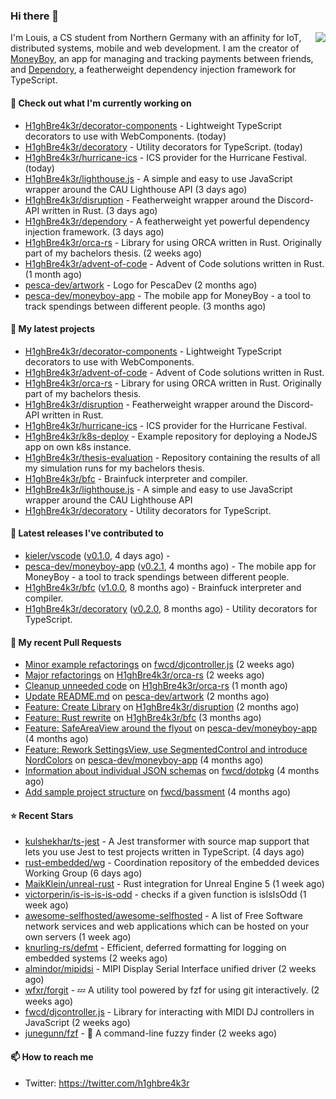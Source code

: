 ### Hi there 👋


<img align="right" src="https://github-readme-stats.vercel.app/api?username=h1ghbre4k3r">

I'm Louis, a CS student from Northern Germany with an affinity for IoT, distributed systems, mobile and web development. I am the creator of [MoneyBoy](https://github.com/pesca-dev/moneyboy-app), an app for managing and tracking payments between friends, and [Dependory](https://github.com/H1ghBre4k3r/dependory), a featherweight dependency injection framework for TypeScript.

#### 👷 Check out what I'm currently working on

- [H1ghBre4k3r/decorator-components](https://github.com/H1ghBre4k3r/decorator-components) - Lightweight TypeScript decorators to use with WebComponents. (today)
- [H1ghBre4k3r/decoratory](https://github.com/H1ghBre4k3r/decoratory) - Utility decorators for TypeScript. (today)
- [H1ghBre4k3r/hurricane-ics](https://github.com/H1ghBre4k3r/hurricane-ics) - ICS provider for the Hurricane Festival. (today)
- [H1ghBre4k3r/lighthouse.js](https://github.com/H1ghBre4k3r/lighthouse.js) - A simple and easy to use JavaScript wrapper around the CAU Lighthouse API (3 days ago)
- [H1ghBre4k3r/disruption](https://github.com/H1ghBre4k3r/disruption) - Featherweight wrapper around the Discord-API written in Rust. (3 days ago)
- [H1ghBre4k3r/dependory](https://github.com/H1ghBre4k3r/dependory) - A featherweight yet powerful dependency injection framework. (3 days ago)
- [H1ghBre4k3r/orca-rs](https://github.com/H1ghBre4k3r/orca-rs) - Library for using ORCA written in Rust. Originally part of my bachelors thesis. (2 weeks ago)
- [H1ghBre4k3r/advent-of-code](https://github.com/H1ghBre4k3r/advent-of-code) - Advent of Code solutions written in Rust. (1 month ago)
- [pesca-dev/artwork](https://github.com/pesca-dev/artwork) - Logo for PescaDev (2 months ago)
- [pesca-dev/moneyboy-app](https://github.com/pesca-dev/moneyboy-app) - The mobile app for MoneyBoy - a tool to track spendings between different people. (3 months ago)

#### 🌱 My latest projects

- [H1ghBre4k3r/decorator-components](https://github.com/H1ghBre4k3r/decorator-components) - Lightweight TypeScript decorators to use with WebComponents.
- [H1ghBre4k3r/advent-of-code](https://github.com/H1ghBre4k3r/advent-of-code) - Advent of Code solutions written in Rust.
- [H1ghBre4k3r/orca-rs](https://github.com/H1ghBre4k3r/orca-rs) - Library for using ORCA written in Rust. Originally part of my bachelors thesis.
- [H1ghBre4k3r/disruption](https://github.com/H1ghBre4k3r/disruption) - Featherweight wrapper around the Discord-API written in Rust.
- [H1ghBre4k3r/hurricane-ics](https://github.com/H1ghBre4k3r/hurricane-ics) - ICS provider for the Hurricane Festival.
- [H1ghBre4k3r/k8s-deploy](https://github.com/H1ghBre4k3r/k8s-deploy) - Example repository for deploying a NodeJS app on own k8s instance.
- [H1ghBre4k3r/thesis-evaluation](https://github.com/H1ghBre4k3r/thesis-evaluation) - Repository containing the results of all my simulation runs for my bachelors thesis.
- [H1ghBre4k3r/bfc](https://github.com/H1ghBre4k3r/bfc) - Brainfuck interpreter and compiler.
- [H1ghBre4k3r/lighthouse.js](https://github.com/H1ghBre4k3r/lighthouse.js) - A simple and easy to use JavaScript wrapper around the CAU Lighthouse API
- [H1ghBre4k3r/decoratory](https://github.com/H1ghBre4k3r/decoratory) - Utility decorators for TypeScript.

#### 🔭 Latest releases I've contributed to

- [kieler/vscode](https://github.com/kieler/vscode) ([v0.1.0](https://github.com/kieler/vscode/releases/tag/v0.1.0), 4 days ago) - 
- [pesca-dev/moneyboy-app](https://github.com/pesca-dev/moneyboy-app) ([v0.2.1](https://github.com/pesca-dev/moneyboy-app/releases/tag/v0.2.1), 4 months ago) - The mobile app for MoneyBoy - a tool to track spendings between different people.
- [H1ghBre4k3r/bfc](https://github.com/H1ghBre4k3r/bfc) ([v1.0.0](https://github.com/H1ghBre4k3r/bfc/releases/tag/v1.0.0), 8 months ago) - Brainfuck interpreter and compiler.
- [H1ghBre4k3r/decoratory](https://github.com/H1ghBre4k3r/decoratory) ([v0.2.0](https://github.com/H1ghBre4k3r/decoratory/releases/tag/v0.2.0), 8 months ago) - Utility decorators for TypeScript.

#### 🔨 My recent Pull Requests

- [Minor example refactorings](https://github.com/fwcd/djcontroller.js/pull/3) on [fwcd/djcontroller.js](https://github.com/fwcd/djcontroller.js) (2 weeks ago)
- [Major refactorings](https://github.com/H1ghBre4k3r/orca-rs/pull/4) on [H1ghBre4k3r/orca-rs](https://github.com/H1ghBre4k3r/orca-rs) (2 weeks ago)
- [Cleanup unneeded code](https://github.com/H1ghBre4k3r/orca-rs/pull/2) on [H1ghBre4k3r/orca-rs](https://github.com/H1ghBre4k3r/orca-rs) (1 month ago)
- [Update README.md](https://github.com/pesca-dev/artwork/pull/2) on [pesca-dev/artwork](https://github.com/pesca-dev/artwork) (2 months ago)
- [Feature: Create Library](https://github.com/H1ghBre4k3r/disruption/pull/2) on [H1ghBre4k3r/disruption](https://github.com/H1ghBre4k3r/disruption) (2 months ago)
- [Feature: Rust rewrite](https://github.com/H1ghBre4k3r/bfc/pull/1) on [H1ghBre4k3r/bfc](https://github.com/H1ghBre4k3r/bfc) (3 months ago)
- [Feature: SafeAreaView around the flyout](https://github.com/pesca-dev/moneyboy-app/pull/189) on [pesca-dev/moneyboy-app](https://github.com/pesca-dev/moneyboy-app) (4 months ago)
- [Feature: Rework SettingsView, use SegmentedControl and introduce NordColors](https://github.com/pesca-dev/moneyboy-app/pull/186) on [pesca-dev/moneyboy-app](https://github.com/pesca-dev/moneyboy-app) (4 months ago)
- [Information about individual JSON schemas](https://github.com/fwcd/dotpkg/pull/5) on [fwcd/dotpkg](https://github.com/fwcd/dotpkg) (4 months ago)
- [Add sample project structure](https://github.com/fwcd/bassment/pull/28) on [fwcd/bassment](https://github.com/fwcd/bassment) (4 months ago)

#### ⭐ Recent Stars

- [kulshekhar/ts-jest](https://github.com/kulshekhar/ts-jest) - A Jest transformer with source map support that lets you use Jest to test projects written in TypeScript. (4 days ago)
- [rust-embedded/wg](https://github.com/rust-embedded/wg) - Coordination repository of the embedded devices Working Group (6 days ago)
- [MaikKlein/unreal-rust](https://github.com/MaikKlein/unreal-rust) - Rust integration for Unreal Engine 5 (1 week ago)
- [victorperin/is-is-is-is-odd](https://github.com/victorperin/is-is-is-is-odd) - checks if a given function is isIsIsOdd (1 week ago)
- [awesome-selfhosted/awesome-selfhosted](https://github.com/awesome-selfhosted/awesome-selfhosted) - A list of Free Software network services and web applications which can be hosted on your own servers (1 week ago)
- [knurling-rs/defmt](https://github.com/knurling-rs/defmt) - Efficient, deferred formatting for logging on embedded systems (2 weeks ago)
- [almindor/mipidsi](https://github.com/almindor/mipidsi) - MIPI Display Serial Interface unified driver (2 weeks ago)
- [wfxr/forgit](https://github.com/wfxr/forgit) - :zzz: A utility tool powered by fzf for using git interactively. (2 weeks ago)
- [fwcd/djcontroller.js](https://github.com/fwcd/djcontroller.js) - Library for interacting with MIDI DJ controllers in JavaScript (2 weeks ago)
- [junegunn/fzf](https://github.com/junegunn/fzf) - :cherry_blossom: A command-line fuzzy finder (2 weeks ago)

#### 📫 How to reach me

- Twitter: https://twitter.com/h1ghbre4k3r
